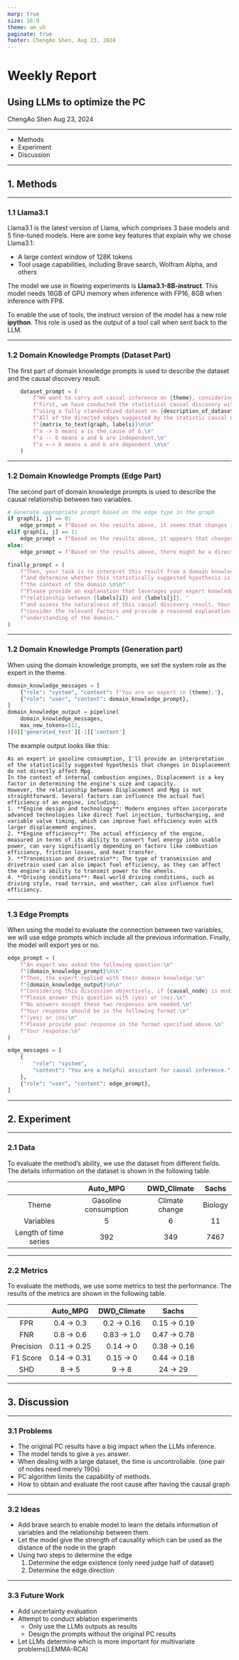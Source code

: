 ```yaml
---
marp: true
size: 16:9
theme: am_uh
paginate: true
footer: ChengAo Shen, Aug 23, 2024
---
```



<!-- _class: cover_e -->
<!-- _header: ![UH_logo](https://raw.githubusercontent.com/ChengAoShen/Image-Hosting/main/images/UH_logo.png) -->
<!-- _footer: ![UH_brand](https://raw.githubusercontent.com/ChengAoShen/Image-Hosting/main/images/UH_brand.png) -->
<!-- _paginate: "" -->

# Weekly Report

## Using LLMs to optimize the PC

ChengAo Shen
Aug 23, 2024

---

<!-- _class: toc_b -->
<!-- _header: <br>CONTENTS<br>![UH_logo](https://raw.githubusercontent.com/ChengAoShen/Image-Hosting/main/images/UH_logo.png)-->
<!-- _footer: "" -->
<!-- _paginate: "" -->

- Methods
- Experiment
- Discussion

---

<!-- _class: trans -->
<!-- _footer: "" -->
<!-- _paginate: "" -->
## 1. Methods

---

<!-- _class: navbar-->
<!-- _header: \ ***Weekly Report*** **Methods** *Experiment* *Discussion* -->

### 1.1 Llama3.1

Llama3.1 is the latest version of Llama, which comprises 3 base models and 5 fine-tuned models. Here are some key features that explain why we chose Llama3.1:

- A large context window of 128K tokens
- Tool usage capabilities, including Brave search, Wolfram Alpha, and others

The model we use in flowing experiments is **Llama3.1-8B-instruct**. This model needs 16GB of GPU memory when inference with FP16, 8GB when inference with FP8.

To enable the use of tools, the instruct version of the model has a new role **ipython**. This role is used as the output of a tool call when sent back to the LLM.

---

<!-- _class: navbar-->
<!-- _header: \ ***Weekly Report*** **Methods** *Experiment* *Discussion* -->

### 1.2 Domain Knowledge Prompts (Dataset Part)

The first part of domain knowledge prompts is used to describe the dataset and the causal discovery result.

```python
    dataset_prompt = (
        f"We want to carry out causal inference on {theme}, considering {', '.join(labels)} as variables.\n\n"
        f"First, we have conducted the statistical causal discovery with {scd_algorithm}, "
        f"using a fully standardized dataset on {description_of_dataset}.\n\n"
        f"All of the directed edges suggested by the statistic causal discovery are below:\n\n"
        f"{matrix_to_text(graph, labels)}\n\n"
        f"a -> b means a is the cause of b,\n"
        f"a -- b means a and b are independent,\n"
        f"a <-> b means a and b are dependent.\n\n"
    )
```

---

<!-- _class: navbar-->
<!-- _header: \ ***Weekly Report*** **Methods** *Experiment* *Discussion* -->

### 1.2 Domain Knowledge Prompts (Edge Part)

The second part of domain knowledge prompts is used to describe the causal relationship between two variables.

```python
# Generate appropriate prompt based on the edge type in the graph
if graph[i, j] == 0:
    edge_prompt = f"Based on the results above, it seems that changes in {labels[i]} do not directly affect {labels[j]}.\n"
elif graph[i, j] == 1:
    edge_prompt = f"Based on the results above, it appears that changes in {labels[i]} directly affect {labels[j]}.\n"
else:
    edge_prompt = f"Based on the results above, there might be a direct causal relationship between {labels[i]} and {labels[j]}.\n\n"

finally_prompt = (
    f"Then, your task is to interpret this result from a domain knowledge perspective "
    f"and determine whether this statistically suggested hypothesis is plausible in "
    f"the context of the domain.\n\n"
    f"Please provide an explanation that leverages your expert knowledge on the causal "
    f"relationship between {labels[i]} and {labels[j]}, "
    f"and assess the naturalness of this causal discovery result. Your response should "
    f"consider the relevant factors and provide a reasoned explanation based on your "
    f"understanding of the domain."
)
```

---

<!-- _class: navbar-->
<!-- _header: \ ***Weekly Report*** **Methods** *Experiment* *Discussion* -->

### 1.2 Domain Knowledge Prompts (Generation part)

When using the domain knowledge prompts, we set the system role as the expert in the theme.

```python
domain_knowledge_messages = [
    {"role": "system", "content": f"You are an expert in {theme}."},
    {"role": "user", "content": domain_knowledge_prompt},
]
domain_knowledge_output = pipeline(
    domain_knowledge_messages,
    max_new_tokens=512,
)[0]['generated_text'][-1]['content']
```

The example output looks like this:

```
As an expert in gasoline consumption, I'll provide an interpretation of the statistically suggested hypothesis that changes in Displacement do not directly affect Mpg.
In the context of internal combustion engines, Displacement is a key factor in determining the engine's size and capacity.
However, the relationship between Displacement and Mpg is not straightforward. Several factors can influence the actual fuel efficiency of an engine, including:
1. **Engine design and technology**: Modern engines often incorporate advanced technologies like direct fuel injection, turbocharging, and variable valve timing, which can improve fuel efficiency even with larger displacement engines.
2. **Engine efficiency**: The actual efficiency of the engine, measured in terms of its ability to convert fuel energy into usable power, can vary significantly depending on factors like combustion efficiency, friction losses, and heat transfer.
3. **Transmission and drivetrain**: The type of transmission and drivetrain used can also impact fuel efficiency, as they can affect the engine's ability to transmit power to the wheels.
4. **Driving conditions**: Real-world driving conditions, such as driving style, road terrain, and weather, can also influence fuel efficiency.
```

---

<!-- _class: navbar-->
<!-- _header: \ ***Weekly Report*** **Methods** *Experiment* *Discussion* -->

### 1.3 Edge Prompts

When using the model to evaluate the connection between two variables, we will use edge prompts which include all the previous information. Finally, the model will export yes or no.

```python
edge_prompt = (
    f"An expert was asked the following question:\n"
    f"{domain_knowledge_prompt}\n\n"
    f"Then, the expert replied with their domain knowledge:\n"
    f"{domain_knowledge_output}\n\n"
    f"Considering this discussion objectively, if {causal_node} is modified, will it have a direct or indirect impact on {result_node}?\n"
    f"Please answer this question with ⟨yes⟩ or ⟨no⟩.\n"
    f"No answers except these two responses are needed.\n"
    f"Your response should be in the following format:\n"
    f"⟨yes⟩ or ⟨no⟩\n"
    f"Please provide your response in the format specified above.\n"
    f"Your response:\n"
)

edge_messages = [
    {
        "role": "system",
        "content": "You are a helpful assistant for causal inference.",
    },
    {"role": "user", "content": edge_prompt},
]
```

---

<!-- _class: trans -->
<!-- _footer: "" -->
<!-- _paginate: "" -->

## 2. Experiment

---
<!-- _class: navbar-->
<!-- _header: \ ***Weekly Report*** *Methods* **Experiment** *Discussion* -->

### 2.1 Data

To evaluate the method’s ability, we use the dataset from different fields. The details information on the dataset is shown in the following table.

|                       |       Auto_MPG       |  DWD_Climate   |  Sachs  |
| :-------------------: | :------------------: | :------------: | :-----: |
|         Theme         | Gasoline consumption | Climate change | Biology |
|       Variables       |          5           |       6        |   11    |
| Length of time series |         392          |      349       |  7467   |

---
<!-- _class: navbar-->
<!-- _header: \ ***Weekly Report*** *Methods* **Experiment** *Discussion* -->
### 2.2 Metrics

To evaluate the methods, we use some metrics to test the performance. The results of the metrics are shown in the following table.

|           |   Auto_MPG   | DWD_Climate |    Sachs     |
| :-------: | :----------: | :---------: | :----------: |
|    FPR    |  0.4 -> 0.3  | 0.2 -> 0.16 | 0.15 -> 0.19 |
|    FNR    |  0.8 -> 0.6  | 0.83 -> 1.0 | 0.47 -> 0.78 |
| Precision | 0.11 -> 0.25 |  0.14 -> 0  | 0.38 -> 0.16 |
| F1 Score  | 0.14 -> 0.31 |  0.15 -> 0  | 0.44 -> 0.18 |
|    SHD    |    8 -> 5    |   9 -> 8    |   24 -> 29   |


---
<!-- _class: trans -->
<!-- _footer: "" -->
<!-- _paginate: "" -->
## 3. Discussion

---
<!-- _class: navbar-->
<!-- _header: \ ***Weekly Report*** *Methods* *Experiment* **Discussion** -->
### 3.1 Problems

- The original PC results have a big impact when the LLMs inference.
- The model tends to give a `yes` answer.
- When dealing with a large dataset, the time is uncontrollable. (one pair of nodes need merely 190s)
- PC algorithm limits the capability of methods.
- How to obtain and evaluate the root cause after having the causal graph

---
<!-- _class: navbar-->
<!-- _header: \ ***Weekly Report*** *Methods* *Experiment* **Discussion** -->
### 3.2 Ideas

- Add brave search to enable model to learn the details information of variables and the relationship between them.
- Let the model give the strength of causality which can be used as the distance of the node in the graph
- Using two steps to determine the edge
  1. Determine the edge existence (only need judge half of dataset)
  2. Determine the edge direction

---
<!-- _class: navbar-->
<!-- _header: \ ***Weekly Report*** *Methods* *Experiment* **Discussion** -->
### 3.3 Future Work

- Add uncertainty evaluation
- Attempt to conduct ablation experiments
  - Only use the LLMs outputs as results
  - Design the prompts without the original PC results
- Let LLMs determine which is more important for multivariate problems(LEMMA-RCA)
